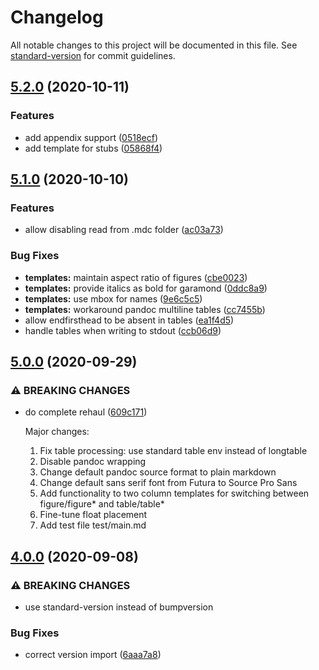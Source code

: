 # Changelog

All notable changes to this project will be documented in this file. See [standard-version](https://github.com/conventional-changelog/standard-version) for commit guidelines.

## [5.2.0](https://github.com/jayanthkoushik/mdc/compare/v5.1.0...v5.2.0) (2020-10-11)


### Features

* add appendix support ([0518ecf](https://github.com/jayanthkoushik/mdc/commit/0518ecfa85e65c8ffc6a14d3e6de88473feb384c))
* add template for stubs ([05868f4](https://github.com/jayanthkoushik/mdc/commit/05868f49aacf01631ea9520c7491a432c4e0497b))

## [5.1.0](https://github.com/jayanthkoushik/mdc/compare/v5.0.0...v5.1.0) (2020-10-10)


### Features

* allow disabling read from .mdc folder ([ac03a73](https://github.com/jayanthkoushik/mdc/commit/ac03a73cb908c637bf88ce636f09e2b721930a22))


### Bug Fixes

* **templates:** maintain aspect ratio of figures ([cbe0023](https://github.com/jayanthkoushik/mdc/commit/cbe002391130296c16b3781cba0f2f5c89650b04))
* **templates:** provide italics as bold for garamond ([0ddc8a9](https://github.com/jayanthkoushik/mdc/commit/0ddc8a95b39298985cd45f3509f2ff9ed74add65))
* **templates:** use mbox for names ([9e6c5c5](https://github.com/jayanthkoushik/mdc/commit/9e6c5c541ff4e5d149a77580f78ebb1ce9a67517))
* **templates:** workaround pandoc multiline tables ([cc7455b](https://github.com/jayanthkoushik/mdc/commit/cc7455bfcc21bf081f356bd2f20a91af8f88e044))
* allow endfirsthead to be absent in tables ([ea1f4d5](https://github.com/jayanthkoushik/mdc/commit/ea1f4d52860e0e0e57eb48bf194dd1bb2dcf9ecf))
* handle tables when writing to stdout ([ccb06d9](https://github.com/jayanthkoushik/mdc/commit/ccb06d9fe72ae7f9a55a6b7cb8d803208c0eb44f))

## [5.0.0](https://github.com/jayanthkoushik/mdc/compare/v4.0.0...v5.0.0) (2020-09-29)


### ⚠ BREAKING CHANGES

* do complete rehaul ([609c171](https://github.com/jayanthkoushik/mdc/commit/609c171e700a82e4511dab8a0ccaf181b59550ae))

	Major changes:
	 1. Fix table processing: use standard table env instead of longtable
	 2. Disable pandoc wrapping
	 3. Change default pandoc source format to plain markdown
	 4. Change default sans serif font from Futura to Source Pro Sans
	 5. Add functionality to two column templates for switching between
			figure/figure* and table/table*
	 6. Fine-tune float placement
	 7. Add test file test/main.md

## [4.0.0](https://github.com/jayanthkoushik/mdc/compare/v3.1.0...v4.0.0) (2020-09-08)


### ⚠ BREAKING CHANGES

* use standard-version instead of bumpversion

### Bug Fixes

* correct version import ([6aaa7a8](https://github.com/jayanthkoushik/mdc/commit/6aaa7a8b89a55b296f261ae5bc814db4bfcf4bfe))
